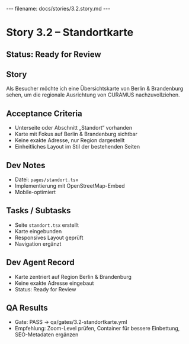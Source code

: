 --- filename: docs/stories/3.2.story.md ---

# Story 3.2 – Standortkarte

## Status: Ready for Review

## Story

Als Besucher möchte ich eine Übersichtskarte von Berlin & Brandenburg sehen,
um die regionale Ausrichtung von CURAMUS nachzuvollziehen.

## Acceptance Criteria

* Unterseite oder Abschnitt „Standort“ vorhanden
* Karte mit Fokus auf Berlin & Brandenburg sichtbar
* Keine exakte Adresse, nur Region dargestellt
* Einheitliches Layout im Stil der bestehenden Seiten

## Dev Notes

* Datei: `pages/standort.tsx`
* Implementierung mit OpenStreetMap-Embed
* Mobile-optimiert

## Tasks / Subtasks

* Seite `standort.tsx` erstellt
* Karte eingebunden
* Responsives Layout geprüft
* Navigation ergänzt

## Dev Agent Record

* Karte zentriert auf Region Berlin & Brandenburg
* Keine exakte Adresse eingebaut
* Status: Ready for Review

## QA Results

* Gate: PASS → qa/gates/3.2-standortkarte.yml
* Empfehlung: Zoom-Level prüfen, Container für bessere Einbettung, SEO-Metadaten ergänzen

